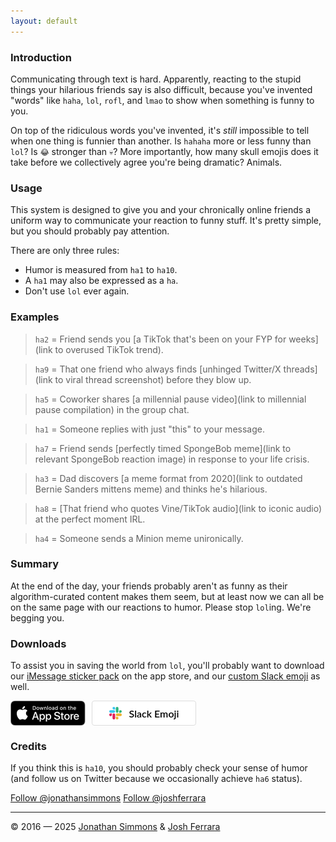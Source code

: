 ```yaml
---
layout: default
---
```


### Introduction

Communicating through text is hard. Apparently, reacting to the stupid things your hilarious friends say is also difficult, because you've invented "words" like `haha`, `lol`, `rofl`, and `lmao` to show when something is funny to you.

On top of the ridiculous words you've invented, it's _still_ impossible to tell when one thing is funnier than another. Is `hahaha` more or less funny than `lol`? Is `😂` stronger than `💀`? More importantly, how many skull emojis does it take before we collectively agree you're being dramatic? Animals.

### Usage

This system is designed to give you and your chronically online friends a uniform way to communicate your reaction to funny stuff. It's pretty simple, but you should probably pay attention.

There are only three rules:

- Humor is measured from `ha1` to `ha10`.
- A `ha1` may also be expressed as a `ha`.
- Don't use `lol` ever again.

### Examples

> `ha2` = Friend sends you [a TikTok that's been on your FYP for weeks](link to overused TikTok trend).

> `ha9` = That one friend who always finds [unhinged Twitter/X threads](link to viral thread screenshot) before they blow up.

> `ha5` = Coworker shares [a millennial pause video](link to millennial pause compilation) in the group chat.

> `ha1` = Someone replies with just "this" to your message.

> `ha7` = Friend sends [perfectly timed SpongeBob meme](link to relevant SpongeBob reaction image) in response to your life crisis.

> `ha3` = Dad discovers [a meme format from 2020](link to outdated Bernie Sanders mittens meme) and thinks he's hilarious.

> `ha8` = [That friend who quotes Vine/TikTok audio](link to iconic audio) at the perfect moment IRL.

> `ha4` = Someone sends a Minion meme unironically.

### Summary

At the end of the day, your friends probably aren't as funny as their algorithm-curated content makes them seem, but at least now we can all be on the same page with our reactions to humor. Please stop `lol`ing. We're begging you.

### Downloads

To assist you in saving the world from `lol`, you'll probably want to download our [iMessage sticker pack](https://apps.apple.com/us/app/the-haha-scale-sticker-pack/id1158631658) on the app store, and our [custom Slack emoji](https://hahascale.lol/haha-scale-slack-emoji.zip) as well.

<a href="https://apps.apple.com/us/app/the-haha-scale-sticker-pack/id1158631658" style="display:inline-block;float:left;margin-right:10px;"><img src="app-store-badge.svg" alt="Download on the App Store" style="height:40px;"></a> <a href="https://hahascale.lol/haha-scale-slack-emoji.zip" style="align-items:center;color:#000;background-color:#fff;border:1px solid #ddd;border-radius:4px;display:inline-flex;font-family:Lato, sans-serif;font-size:16px;font-weight:600;height:38px;justify-content:center;text-decoration:none;width:165px"><svg xmlns="http://www.w3.org/2000/svg" style="height:20px;width:20px;margin-right:12px" viewBox="0 0 122.8 122.8"><path d="M25.8 77.6c0 7.1-5.8 12.9-12.9 12.9S0 84.7 0 77.6s5.8-12.9 12.9-12.9h12.9v12.9zm6.5 0c0-7.1 5.8-12.9 12.9-12.9s12.9 5.8 12.9 12.9v32.3c0 7.1-5.8 12.9-12.9 12.9s-12.9-5.8-12.9-12.9V77.6z" fill="#e01e5a"></path><path d="M45.2 25.8c-7.1 0-12.9-5.8-12.9-12.9S38.1 0 45.2 0s12.9 5.8 12.9 12.9v12.9H45.2zm0 6.5c7.1 0 12.9 5.8 12.9 12.9s-5.8 12.9-12.9 12.9H12.9C5.8 58.1 0 52.3 0 45.2s5.8-12.9 12.9-12.9h32.3z" fill="#36c5f0"></path><path d="M97 45.2c0-7.1 5.8-12.9 12.9-12.9s12.9 5.8 12.9 12.9-5.8 12.9-12.9 12.9H97V45.2zm-6.5 0c0 7.1-5.8 12.9-12.9 12.9s-12.9-5.8-12.9-12.9V12.9C64.7 5.8 70.5 0 77.6 0s12.9 5.8 12.9 12.9v32.3z" fill="#2eb67d"></path><path d="M77.6 97c7.1 0 12.9 5.8 12.9 12.9s-5.8 12.9-12.9 12.9-12.9-5.8-12.9-12.9V97h12.9zm0-6.5c-7.1 0-12.9-5.8-12.9-12.9s5.8-12.9 12.9-12.9h32.3c7.1 0 12.9 5.8 12.9 12.9s-5.8 12.9-12.9 12.9H77.6z" fill="#ecb22e"></path></svg>Slack Emoji</a>

### Credits

If you think this is `ha10`, you should probably check your sense of humor (and follow us on Twitter because we occasionally achieve `ha6` status).

<a href="https://twitter.com/jonathansimmons?ref_src=twsrc%5Etfw" class="twitter-follow-button" data-size="large" data-dnt="true" data-show-count="false">Follow @jonathansimmons</a><script async src="https://platform.twitter.com/widgets.js" charset="utf-8"></script>
<a href="https://twitter.com/joshferrara?ref_src=twsrc%5Etfw" class="twitter-follow-button" data-size="large" data-dnt="true" data-show-count="false">Follow @joshferrara</a><script async src="https://platform.twitter.com/widgets.js" charset="utf-8"></script>

<hr>

<span class="copyright">&copy; 2016 — 2025 [Jonathan Simmons](http://jonathandsimmons.com/) & [Josh Ferrara](http://joshferrara.com)</span>
